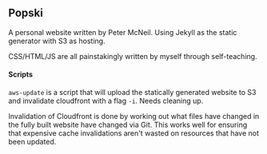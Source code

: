 Popski
---
A personal website written by Peter McNeil. Using Jekyll as the static generator
 with S3 as hosting.

CSS/HTML/JS are all painstakingly written by myself through self-teaching.

#### Scripts
`aws-update` is a script that will upload the statically generated website to S3 and 
invalidate cloudfront with a flag `-i`. Needs cleaning up.

Invalidation of Cloudfront is done by working out what files have changed in the fully built 
website have changed via Git. This works well for ensuring that expensive cache invalidations
aren't wasted on resources that have not been updated.